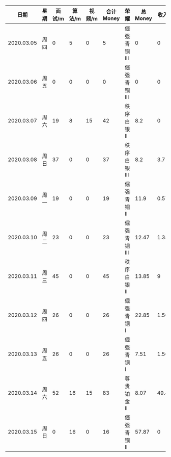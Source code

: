   

| 日期       | 星期 | 面试/m | 算法/m | 视频/m | 合计 Money | 荣耀       | 总 Money | 收入 | 支出 |
| ---------- | ---- | ------ | ------ | ------ | ---------- | :--------- | -------- | ---- | ---- |
| 2020.03.05 | 周四 | 0      | 5      | 0      | 5          | 倔强青铜 Ⅲ | 0        | 0    | 0    |
| 2020.03.06 | 周五 | 0      | 0      | 0      | 0          | 倔强青铜 Ⅲ | 0        | 0    | 0    |
| 2020.03.07 | 周六 | 19     | 8      | 15     | 42         | 秩序白银 Ⅱ | 8.2      | 0    | 0    |
| 2020.03.08 | 周日 | 37     | 0      | 0      | 37         | 秩序白银 Ⅲ | 8.2      | 3.7  | 0    |
| 2020.03.09 | 周一 | 19     | 0      | 0      | 19         | 倔强青铜 Ⅱ | 11.9     | 0.57 | 0    |
| 2020.03.10 | 周二 | 23     | 0      | 0      | 23         | 倔强青铜 Ⅲ | 12.47    | 1.38 | 0    |
| 2020.03.11 | 周三 | 45     | 0      | 0      | 45         | 秩序白银 Ⅱ | 13.85    | 9    | 0    |
| 2020.03.12 | 周四 | 26     | 0      | 0      | 26         | 倔强青铜 Ⅰ | 22.85    | 1.56 | 16.9 |
| 2020.03.13 | 周五 | 26     | 0      | 0      | 26         | 倔强青铜 Ⅰ | 7.51     | 1.56 | 0    |
| 2020.03.14 | 周六 | 52     | 16     | 15     | 83         | 尊贵铂金 Ⅱ | 8.07     | 49.8 | 7.88 |
| 2020.03.15 | 周日 | 0      | 16     | 0      | 16         | 倔强青铜 Ⅱ | 57.87    | 0    | 24.7 |





